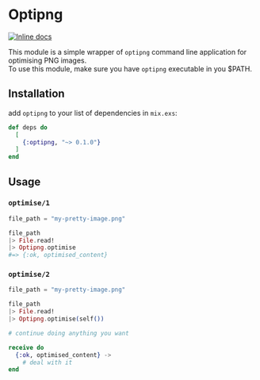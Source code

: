 # Optipng

[![Inline docs](http://inch-ci.org/github/qhwa/elixir-optipng.svg)](http://inch-ci.org/github/qhwa/elixir-optipng)

This module is a simple wrapper of `optipng` command line application for optimising PNG images.  
To use this module, make sure you have `optipng` executable in you $PATH.

## Installation

add `optipng` to your list of dependencies in `mix.exs`:

```elixir
def deps do
  [
    {:optipng, "~> 0.1.0"}
  ]
end
```


## Usage

### `optimise/1`

```elixir
file_path = "my-pretty-image.png"

file_path
|> File.read!
|> Optipng.optimise
#=> {:ok, optimised_content}
```

### `optimise/2`

```elixir
file_path = "my-pretty-image.png"

file_path
|> File.read!
|> Optipng.optimise(self())

# continue doing anything you want

receive do
  {:ok, optimised_content} ->
    # deal with it
end
```
